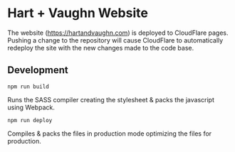 # Hart + Vaughn Website

The website (https://hartandvaughn.com) is deployed to CloudFlare pages. Pushing a change to the repository will cause CloudFlare to automatically redeploy the site with the new changes made to the code base.

## Development

	npm run build

Runs the SASS compiler creating the stylesheet & packs the javascript using Webpack.


	npm run deploy

Compiles & packs the files in production mode optimizing the files for production.